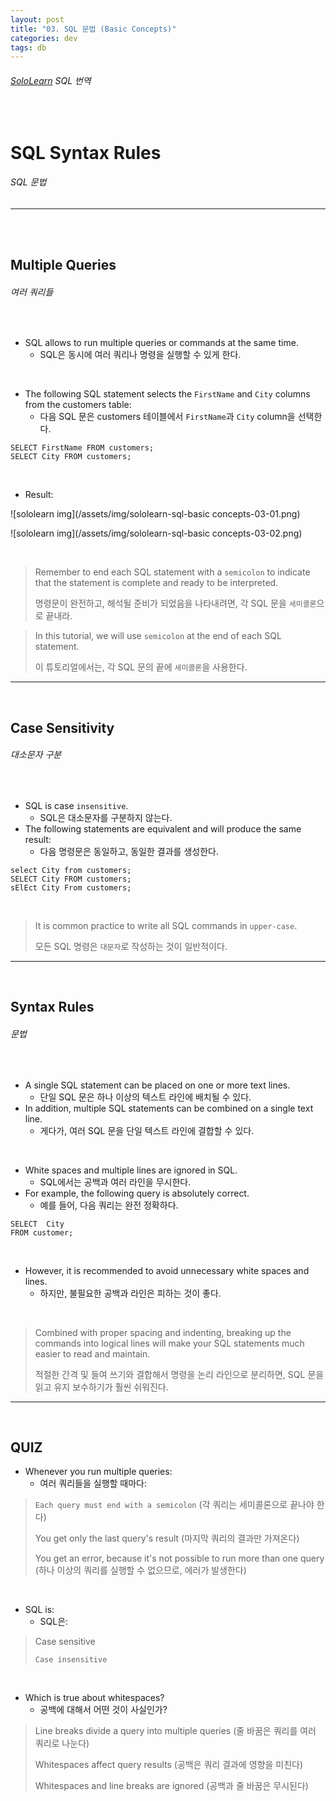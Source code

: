 ```yaml
---
layout: post
title: "03. SQL 문법 (Basic Concepts)"
categories: dev
tags: db
---
```


###### [SoloLearn](https://www.sololearn.com/) SQL 번역

##### <br>

# SQL Syntax Rules

###### SQL 문법

------

<br>

<br>

## Multiple Queries

###### 여러 쿼리들

<br>

- SQL allows to run multiple queries or commands at the same time.
  - SQL은 동시에 여러 쿼리나 명령을 실행할 수 있게 한다.

<br>

- The following SQL statement selects the `FirstName` and `City` columns from the customers table:
  - 다음 SQL 문은 customers 테이블에서 `FirstName`과 `City` column을 선택한다.

```mysql
SELECT FirstName FROM customers;
SELECT City FROM customers;
```

<br>

- Result:

![sololearn img](/assets/img/sololearn-sql-basic concepts-03-01.png)

![sololearn img](/assets/img/sololearn-sql-basic concepts-03-02.png)

<br>

> Remember to end each SQL statement with a `semicolon` to indicate that the statement is complete and ready to be interpreted.
>
> 명령문이 완전하고, 해석될 준비가 되었음을 나타내려면, 각 SQL 문을 `세미콜론`으로 끝내라.

> In this tutorial, we will use `semicolon` at the end of each SQL statement.
>
> 이 튜토리얼에서는, 각 SQL 문의 끝에 `세미콜론`을 사용한다.

------

<br>

## Case Sensitivity

###### 대소문자 구분

<br>

- SQL is case `insensitive`.
  - SQL은 대소문자를 구분하지 않는다.
- The following statements are equivalent and will produce the same result:
  - 다음 명령문은 동일하고, 동일한 결과를 생성한다.

```mysql
select City from customers;
SELECT City FROM customers;
sElEct City From customers;
```

<br>

> It is common practice to write all SQL commands in `upper-case`.
>
> 모든 SQL 명령은 `대문자`로 작성하는 것이 일반적이다.

------

<br>

## Syntax Rules

###### 문법

<br>

- A single SQL statement can be placed on one or more text lines.
  - 단일 SQL 문은 하나 이상의 텍스트 라인에 배치될 수 있다.
- In addition, multiple SQL statements can be combined on a single text line.
  - 게다가, 여러 SQL 문을 단일 텍스트 라인에 결합할 수 있다.

<br>

- White spaces and multiple lines are ignored in SQL.
  - SQL에서는 공백과 여러 라인을 무시한다.
- For example, the following query is absolutely correct.
  - 예를 들어, 다음 쿼리는 완전 정확하다.

```mysql
SELECT	City
FROM customer;
```

<br>

- However, it is recommended to avoid unnecessary white spaces and lines.
  - 하지만, 불필요한 공백과 라인은 피하는 것이 좋다.

<br>

> Combined with proper spacing and indenting, breaking up the commands into logical lines will make your SQL statements much easier to read and maintain.
>
> 적절한 간격 및 들여 쓰기와 결합해서 명령을 논리 라인으로 분리하면, SQL 문을 읽고 유지 보수하기가 훨씬 쉬워진다.

------

<br>

## QUIZ

- Whenever you run multiple queries:
  - 여러 쿼리들을 실행할 때마다:

> `Each query must end with a semicolon` (각 쿼리는 세미콜론으로 끝나야 한다)
>
> You get only the last query's result (마지막 쿼리의 결과만 가져온다)
>
> You get an error, because it's not possible to run more than one query (하나 이상의 쿼리를 실행할 수 없으므로, 에러가 발생한다)

<br>

- SQL is:
  - SQL은:

> Case sensitive
>
> `Case insensitive`

<br>

- Which is true about whitespaces?
  - 공백에 대해서 어떤 것이 사실인가?

> Line breaks divide a query into multiple queries (줄 바꿈은 쿼리를 여러 쿼리로 나눈다)
>
> Whitespaces affect query results (공백은 쿼리 결과에 영향을 미친다)
>
> Whitespaces and line breaks are ignored (공백과 줄 바꿈은 무시된다)

<br>
